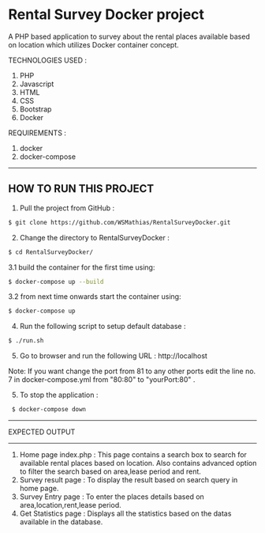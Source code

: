 # Rental Survey Docker project
A PHP based application to survey about the rental places available based on location which utilizes Docker container concept.

TECHNOLOGIES USED :
1. PHP 
2. Javascript
3. HTML
4. CSS
5. Bootstrap
6. Docker


 
REQUIREMENTS : 

1. docker
2. docker-compose

------------------------------------------
HOW TO RUN THIS PROJECT 
------------------------------------------
1. Pull the project from GitHub :
```bash
$ git clone https://github.com/WSMathias/RentalSurveyDocker.git
```
2. Change the directory to RentalSurveyDocker :
```bash
$ cd RentalSurveyDocker/
```
3.1 build the container for the first time using:
```bash
$ docker-compose up --build
```
3.2 from next time onwards start the container using:
```bash
$ docker-compose up 
```
4. Run the following script to setup default database :
```bash
$ ./run.sh
```
5. Go to browser and run the following URL :
           	http://localhost

Note: If you want change the port from 81 to any other ports edit the line no. 7
in docker-compose.yml from "80:80" to "yourPort:80" . 

5. To stop the application :
```bash
 $ docker-compose down
 ```

___________________________________________
EXPECTED OUTPUT
___________________________________________


1. Home page index.php :
	This page contains a search box to search for available rental places based on location.
	Also contains advanced option to filter the search based on area,lease period and rent.	
2. Survey result page :
	To display the result based on search query in home page.
3. Survey Entry page :
	To enter the places details based on area,location,rent,lease period.
4. Get Statistics page :
	Displays all the statistics based on the datas available in the database.

